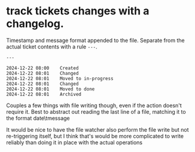 track tickets changes with a changelog.
===

Timestamp and message format appended to the file. Separate from the actual ticket contents with a rule `---`.

```
---

2024-12-22 08:00    Created
2024-12-22 08:01    Changed
2024-12-22 08:01    Moved to in-progress
2024-12-22 08:01    Changed
2024-12-22 08:01    Moved to done
2024-12-22 08:01    Archived
```

Couples a few things with file writing though, even if the action doesn't require it. Best to abstract out reading the last line of a file, matching it to the format date\tmessage

It would be nice to have the file watcher also perform the file write but not re-triggering itself, but I think that's would be more complicated to write reliably than doing it in place with the actual operations